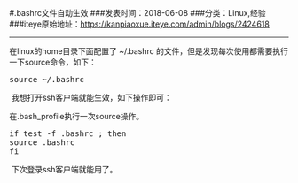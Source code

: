 #.bashrc文件自动生效
###发表时间：2018-06-08
###分类：Linux,经验
###iteye原始地址：<a href="https://kanpiaoxue.iteye.com/admin/blogs/2424618" target="_blank">https://kanpiaoxue.iteye.com/admin/blogs/2424618</a>

---

<div class="iteye-blog-content-contain" style="font-size: 14px;"> 
 <p>在linux的home目录下面配置了 ~/.bashrc 的文件，但是发现每次使用都需要执行一下source命令，如下：</p> 
 <pre name="code" class="java">source ~/.bashrc</pre> 
 <p>&nbsp;我想打开ssh客户端就能生效，如下操作即可：</p> 
 <p>在.bash_profile执行一次source操作。</p> 
 <pre name="code" class="java">if test -f .bashrc ; then  
source .bashrc  
fi  </pre> 
 <p>&nbsp;下次登录ssh客户端就能用了。</p> 
</div>